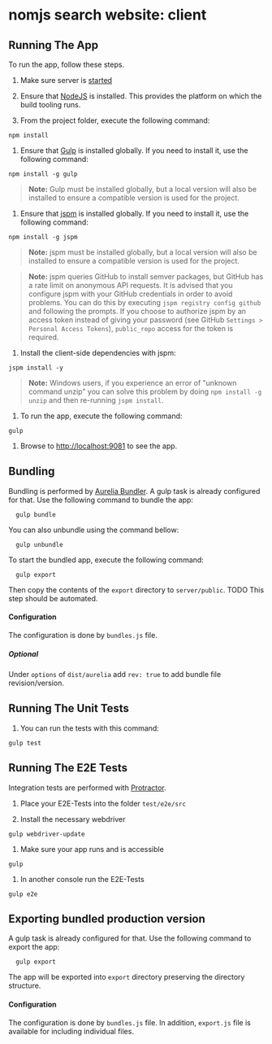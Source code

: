 # nomjs search website: client

## Running The App

To run the app, follow these steps.

1. Make sure server is [started](../server/README.md)

1. Ensure that [NodeJS](http://nodejs.org/) is installed. This provides the platform on which the build tooling runs.

1. From the project folder, execute the following command:

  ```shell
  npm install
  ```
1. Ensure that [Gulp](http://gulpjs.com/) is installed globally. If you need to install it, use the following command:

  ```shell
  npm install -g gulp
  ```
  > **Note:** Gulp must be installed globally, but a local version will also be installed to ensure a compatible version is used for the project.
1. Ensure that [jspm](http://jspm.io/) is installed globally. If you need to install it, use the following command:

  ```shell
  npm install -g jspm
  ```
  > **Note:** jspm must be installed globally, but a local version will also be installed to ensure a compatible version is used for the project.

  > **Note:** jspm queries GitHub to install semver packages, but GitHub has a rate limit on anonymous API requests. It is advised that you configure jspm with your GitHub credentials in order to avoid problems. You can do this by executing `jspm registry config github` and following the prompts. If you choose to authorize jspm by an access token instead of giving your password (see GitHub `Settings > Personal Access Tokens`), `public_repo` access for the token is required.
1. Install the client-side dependencies with jspm:

  ```shell
  jspm install -y
  ```
  >**Note:** Windows users, if you experience an error of "unknown command unzip" you can solve this problem by doing `npm install -g unzip` and then re-running `jspm install`.

1. To run the app, execute the following command:

  ```shell
  gulp
  ```

1. Browse to [http://localhost:9081](http://localhost:9081) to see the app.

## Bundling
Bundling is performed by [Aurelia Bundler](http://github.com/aurelia/bundler). A gulp task is already configured for that. Use the following command to bundle the app:

  ```shell
    gulp bundle
  ```

You can also unbundle using the command bellow:

  ```shell
    gulp unbundle
  ```

To start the bundled app, execute the following command:

  ```shell
    gulp export
  ```

Then copy the contents of the `export` directory to `server/public`. TODO This step should be automated.

#### Configuration
The configuration is done by ```bundles.js``` file.

##### Optional
Under ```options``` of ```dist/aurelia``` add ```rev: true``` to add bundle file revision/version.

## Running The Unit Tests

1. You can run the tests with this command:

  ```shell
  gulp test
  ```

## Running The E2E Tests
Integration tests are performed with [Protractor](http://angular.github.io/protractor/#/).

1. Place your E2E-Tests into the folder ```test/e2e/src```

1. Install the necessary webdriver

  ```shell
  gulp webdriver-update
  ```

1. Make sure your app runs and is accessible

  ```shell
  gulp
  ```

1. In another console run the E2E-Tests

  ```shell
  gulp e2e
  ```

## Exporting bundled production version

A gulp task is already configured for that. Use the following command to export the app:

  ```shell
    gulp export
  ```

The app will be exported into ```export``` directory preserving the directory structure.

#### Configuration

The configuration is done by ```bundles.js``` file.
In addition, ```export.js``` file is available for including individual files.
